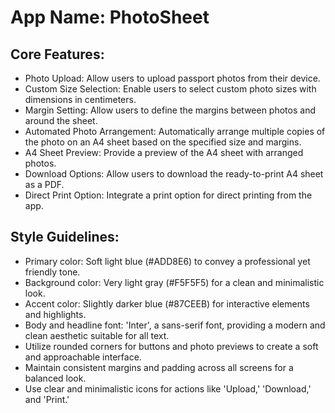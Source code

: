 # **App Name**: PhotoSheet

## Core Features:

- Photo Upload: Allow users to upload passport photos from their device.
- Custom Size Selection: Enable users to select custom photo sizes with dimensions in centimeters.
- Margin Setting: Allow users to define the margins between photos and around the sheet.
- Automated Photo Arrangement: Automatically arrange multiple copies of the photo on an A4 sheet based on the specified size and margins.
- A4 Sheet Preview: Provide a preview of the A4 sheet with arranged photos.
- Download Options: Allow users to download the ready-to-print A4 sheet as a PDF.
- Direct Print Option: Integrate a print option for direct printing from the app.

## Style Guidelines:

- Primary color: Soft light blue (#ADD8E6) to convey a professional yet friendly tone.
- Background color: Very light gray (#F5F5F5) for a clean and minimalistic look.
- Accent color: Slightly darker blue (#87CEEB) for interactive elements and highlights.
- Body and headline font: 'Inter', a sans-serif font, providing a modern and clean aesthetic suitable for all text.
- Utilize rounded corners for buttons and photo previews to create a soft and approachable interface.
- Maintain consistent margins and padding across all screens for a balanced look.
- Use clear and minimalistic icons for actions like 'Upload,' 'Download,' and 'Print.'